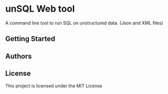 # unSQL Web tool

A command line tool to run SQL on unstructured data. (Json and XML files)

## Getting Started

## Authors


## License

This project is licensed under the MIT License

